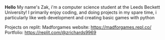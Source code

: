 **Hello**
My name's Zak, i'm a computer science student at the Leeds Beckett University! 
I primarily enjoy coding, and doing projects in my spare time, i particularly like web development and creating basic games with python

Projects on replit:
Madforgames website: https://madforgames.repl.co/
Portfolio: https://replit.com/@zrichards9969
